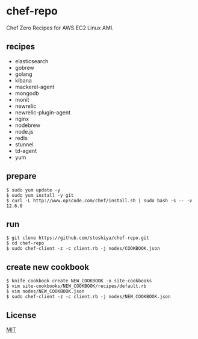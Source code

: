 # chef-repo

Chef Zero Recipes for AWS EC2 Linux AMI.


## recipes

 - elasticsearch
 - gobrew
 - golang
 - kibana
 - mackerel-agent
 - mongodb
 - monit
 - newrelic
 - newrelic-plugin-agent
 - nginx
 - nodebrew
 - node.js
 - redis
 - stunnel
 - td-agent
 - yum


## prepare

    $ sudo yum update -y
    $ sudo yum install -y git
    $ curl -L http://www.opscode.com/chef/install.sh | sudo bash -s -- -v 12.6.0


## run

    $ git clone https://github.com/stoshiya/chef-repo.git
    $ cd chef-repo
    $ sudo chef-client -z -c client.rb -j nodes/COOKBOOK.json


## create new cookbook

    $ knife cookbook create NEW_COOKBOOK -o site-cookbooks
    $ vim site-cookbooks/NEW_COOKBOOK/recipes/default.rb
    $ vim nodes/NEW_COOKBOOK.json
    $ sudo chef-client -z -c client.rb -j nodes/NEW_COOKBOOK.json


## License

[MIT](https://stoshiya.mit-license.org/2014)
